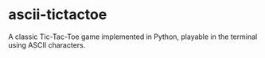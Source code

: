 # ascii-tictactoe

A classic Tic-Tac-Toe game implemented in Python, playable in the terminal using ASCII characters.